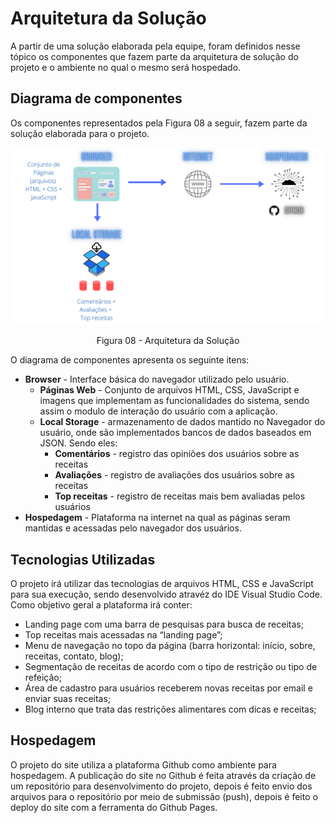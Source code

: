 # Arquitetura da Solução

A partir de uma solução elaborada pela equipe, foram definidos nesse tópico os componentes que fazem parte da arquitetura de solução do projeto e o ambiente no qual o mesmo será hospedado.

## Diagrama de componentes

Os componentes representados pela Figura 08 a seguir, fazem parte da solução elaborada para o projeto.

![Diagrama de Componentes](img/internet.png)
<center> Figura 08 - Arquitetura da Solução </center>

O diagrama de componentes apresenta os seguinte itens:
- **Browser** - Interface básica do navegador utilizado pelo usuário.
  - **Páginas Web** - Conjunto de arquivos HTML, CSS, JavaScript e imagens que implementam as funcionalidades do sistema, sendo assim o modulo de interação do usuário com a aplicação.
   - **Local Storage** - armazenamento de dados mantido no Navegador do usuário, onde são implementados bancos de dados baseados em JSON. Sendo eles: 
     - **Comentários** - registro das opiniões dos usuários sobre as receitas 
     - **Avaliações** - registro de avaliações dos usuários sobre as receitas
     - **Top receitas** - registro de receitas mais bem avaliadas pelos usuários
 - **Hospedagem** - Plataforma na internet na qual as páginas seram mantidas e acessadas pelo navegador dos usuários. 

## Tecnologias Utilizadas

O projeto irá utilizar das tecnologias de arquivos HTML, CSS e JavaScript para sua execução, sendo desenvolvido atravéz do IDE Visual Studio Code. Como objetivo geral a plataforma irá conter:
- Landing page com uma barra de pesquisas para busca de receitas;
- Top receitas mais acessadas na “landing page”;
- Menu de navegação no topo da página (barra horizontal: início, sobre, receitas, contato, blog); 
- Segmentação de receitas de acordo com o tipo de restrição ou tipo de refeição;
- Área de cadastro para usuários receberem novas receitas por email e enviar suas receitas;
- Blog interno que trata das restrições alimentares com dicas e receitas;

## Hospedagem

O projeto do site utiliza a plataforma Github como ambiente para hospedagem. 
A publicação do site no Github é feita através da criação de um repositório para desenvolvimento do projeto, depois é feito envio dos arquivos para o repositório por meio de submissão (push), depois é feito o deploy do site com a ferramenta do Github Pages.
